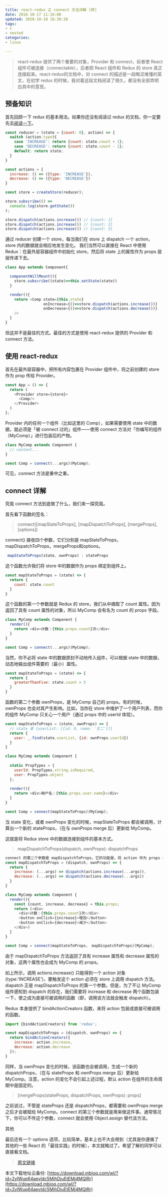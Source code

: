 ```yaml
---
title: react-redux 之 connect 方法详解 [转] 
date: 2018-10-17 11:16:00
updated: 2018-10-18 16:38:28
tags: 
- c
- nested
categories: 
- linux

---
```

> react-redux 提供了两个重要的对象，Provider 和  connect，前者使 React组件可被连接（connectable），后者把 React 组件和 Redux 的 store  真正连接起来。react-redux的文档中，对 connect 的描述是一段晦涩难懂的英文，在初学 redux  的时候，我对着这段文档阅读了很久，都没有全部弄明白其中的意思。

## 预备知识

首先回顾一下 redux 的基本用法。如果你还没有阅读过 redux 的文档，你一定要先去[阅读一下](http://cn.redux.js.org)。


<!--more-->


```javascript
const reducer = (state = {count: 0}, action) => {
  switch (action.type){
    case 'INCREASE': return {count: state.count + 1};
    case 'DECREASE': return {count: state.count - 1};
    default: return state;
  }
}

const actions = {
  increase: () => ({type: 'INCREASE'}),
  decrease: () => ({type: 'DECREASE'})
}

const store = createStore(reducer);

store.subscribe(() =>
  console.log(store.getState())
);

store.dispatch(actions.increase()) // {count: 1}
store.dispatch(actions.increase()) // {count: 2}
store.dispatch(actions.increase()) // {count: 3}
```


通过 reducer 创建一个 store，每当我们在 store 上 dispatch 一个 action，store 内的数据就会相应地发生变化。
我们当然可以直接在 React 中使用 Redux：在最外层容器组件中初始化 store，然后将 state 上的属性作为 props 层层传递下去。

```javascript
class App extends Component{

  componentWillMount(){
    store.subscribe((state)=>this.setState(state))
  }

  render(){
    return <Comp state={this.state}
                 onIncrease={()=>store.dispatch(actions.increase())}
                 onDecrease={()=>store.dispatch(actions.decrease())}
    />
  }
}
```

但这并不是最佳的方式。最佳的方式是使用 react-redux 提供的 Provider 和 connect 方法。

## 使用 react-redux

首先在最外层容器中，把所有内容包裹在 Provider 组件中，将之前创建的 store 作为 prop 传给 Provider。

```javascript
const App = () => {
  return (
    <Provider store={store}>
      <Comp/>
    </Provider>
  )
};
```

Provider 内的任何一个组件（比如这里的 Comp），如果需要使用 state 中的数据，就必须是「被 connect 过的」组件——使用 connect 方法对「你编写的组件（MyComp）」进行包装后的产物。

```javascript
class MyComp extends Component {
  // content...
}

const Comp = connect(...args)(MyComp);
```

可见，connect 方法是重中之重。

## connect 详解

究竟 connect 方法到底做了什么，我们来一探究竟。

首先看下函数的签名：

> connect([mapStateToProps], [mapDispatchToProps], [mergeProps],
> [options])

connect() 接收四个参数，它们分别是 mapStateToProps，mapDispatchToProps，mergeProps和options。

```javascript
 mapStateToProps(state, ownProps) : stateProps
```

这个函数允许我们将 store 中的数据作为 props 绑定到组件上。

```javascript
const mapStateToProps = (state) => {
  return {
    count: state.count
  }
}
```

这个函数的第一个参数就是 Redux 的 store，我们从中摘取了 count 属性。因为返回了具有 count 属性的对象，所以 MyComp 会有名为 count 的 props 字段。

```javascript
class MyComp extends Component {
  render(){
    return <div>计数：{this.props.count}次</div>
  }
}

const Comp = connect(...args)(MyComp);
```

当然，你不必将 state 中的数据原封不动地传入组件，可以根据 state 中的数据，动态地输出组件需要的（最小）属性。

```javascript
const mapStateToProps = (state) => {
  return {
    greaterThanFive: state.count > 5
  }
}
```

函数的第二个参数 ownProps，是 MyComp 自己的 props。有的时候，ownProps 也会对其产生影响。比如，当你在 store 中维护了一个用户列表，而你的组件 MyComp 只关心一个用户（通过 props 中的 userId 体现）。

```javascript
const mapStateToProps = (state, ownProps) => {
  // state 是 {userList: [{id: 0, name: '王二'}]}
  return {
    user: _.find(state.userList, {id: ownProps.userId})
  }
}

class MyComp extends Component {
  
  static PropTypes = {
    userId: PropTypes.string.isRequired,
    user: PropTypes.object
  };
  
  render(){
    return <div>用户名：{this.props.user.name}</div>
  }
}

const Comp = connect(mapStateToProps)(MyComp);
```

当 state 变化，或者 ownProps 变化的时候，mapStateToProps 都会被调用，计算出一个新的 stateProps，（在与 ownProps merge 后）更新给 MyComp。

这就是将 Redux store 中的数据连接到组件的基本方式。

> mapDispatchToProps(dispatch, ownProps): dispatchProps

```javascript
connect 的第二个参数是 mapDispatchToProps，它的功能是，将 action 作为 props 绑定到 MyComp 上。
const mapDispatchToProps = (dispatch, ownProps) => {
  return {
    increase: (...args) => dispatch(actions.increase(...args)),
    decrease: (...args) => dispatch(actions.decrease(...args))
  }
}

class MyComp extends Component {
  render(){
    const {count, increase, decrease} = this.props;
    return (<div>
      <div>计数：{this.props.count}次</div>
      <button onClick={increase}>增加</button>
      <button onClick={decrease}>减少</button>
    </div>)
  }
}

const Comp = connect(mapStateToProps， mapDispatchToProps)(MyComp);
```

由于 mapDispatchToProps 方法返回了具有 increase 属性和 decrease 属性的对象，这两个属性也会成为 MyComp 的 props。

如上所示，调用  actions.increase() 只能得到一个 action 对象 {type:'INCREASE'}，要触发这个 action 必须在  store 上调用 dispatch 方法。diapatch 正是 mapDispatchToProps 的第一个参数。但是，为了不让  MyComp 组件感知到 dispatch 的存在，我们需要将 increase 和 decrease  两个函数包装一下，使之成为直接可被调用的函数（即，调用该方法就会触发 dispatch）。

Redux 本身提供了 bindActionCreators 函数，来将 action 包装成直接可被调用的函数。

```javascript
import {bindActionCreators} from 'redux';

const mapDispatchToProps = (dispatch, ownProps) => {
  return bindActionCreators({
    increase: action.increase,
    decrease: action.decrease
  });
}
```

同样，当  ownProps 变化的时候，该函数也会被调用，生成一个新的 dispatchProps，（在与 statePrope 和 ownProps  merge 后）更新给 MyComp。注意，action 的变化不会引起上述过程，默认 action 在组件的生命周期中是固定的。

> [mergeProps(stateProps, dispatchProps, ownProps): props]

之前说过，不管是  stateProps 还是 dispatchProps，都需要和 ownProps merge 之后才会被赋给 MyComp。connect  的第三个参数就是用来做这件事。通常情况下，你可以不传这个参数，connect 就会使用 Object.assign 替代该方法。

其他

最后还有一个 options 选项，比较简单，基本上也不大会用到（尤其是你遵循了其他的一些 React 的「最佳实践」的时候），本文就略过了。希望了解的同学可以直接看文档。

> [原文链接](http://taobaofed.org/blog/2016/08/18/react-redux-connect/)

本文下载地址云备份: [https://download.mbioq.com/wl/?id=2ylWup64aevldc5MihDjuEtEMj4MQlRr](https://download.mbioq.com/wl/?id=2ylWup64aevldc5MihDjuEtEMj4MQlRr)